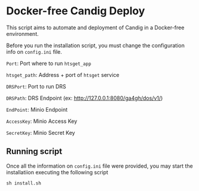 # Docker-free Candig Deploy

This script aims to automate and deployment of Candig in a Docker-free environment.

Before you run the installation script, you must change the configuration info on `config.ini` file.

`Port`: Port where to run `htsget_app`

`htsget_path`: Address + port of `htsget` service

`DRSPort`: Port to run DRS

`DRSPath`: DRS Endpoint (ex: http://127.0.0.1:8080/ga4gh/dos/v1/)

`EndPoint`: Minio Endpoint

`AccessKey`: Minio Access Key

`SecretKey`: Minio Secret Key


## Running script

Once all the information on `config.ini` file were provided, you may start the installatiion executing the following script

`
sh install.sh
`
